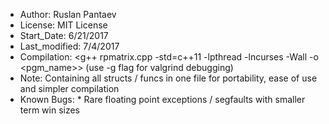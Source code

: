  * Author:		    Ruslan Pantaev <arpiseaQ>
 * License:	    	MIT License
 * Start_Date:		6/21/2017
 * Last_modified:	7/4/2017
 * Compilation:		<g++ rpmatrix.cpp -std=c++11 -lpthread -lncurses -Wall -o <pgm_name>> (use -g flag for valgrind debugging)
 * Note:	      	Containing all structs / funcs in one file for portability, ease of use and simpler compilation
 * Known Bugs:		* Rare floating point exceptions / segfaults with smaller term win sizes

